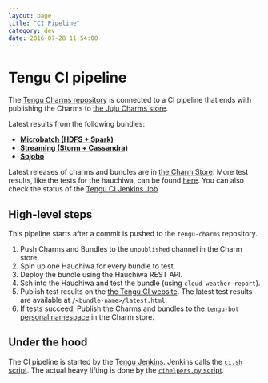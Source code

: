 ```yaml
---
layout: page
title: "CI Pipeline"
category: dev
date: 2016-07-28 11:54:00
---
```

# Tengu CI pipeline

The [Tengu Charms repository](https://github.com/IBCNServices/tengu-charms) is connected to a CI pipeline that ends with publishing the Charms to [the Juju Charms store](https://jujucharms.com/u/tengu-bot/).

Latest results from the following bundles:

- **[Microbatch (HDFS + Spark)](http://193.190.127.184:9080/microbatch/latest.html)**
- **[Streaming (Storm + Cassandra)](http://193.190.127.184:9080/streaming/latest.html)**
- **[Sojobo](http://193.190.127.184:9080/sojobo/latest-sojobo.html)**

Latest releases of charms and bundles are in [the Charm Store](https://jujucharms.com/u/tengu-bot/). More test results, like the tests for the hauchiwa, can be found [here](http://193.190.127.184:9080/). You can also check the status of the [Tengu CI Jenkins Job](http://193.190.127.184:8088/job/Tengu%20CI/)

## High-level steps

This pipeline starts after a commit is pushed to the `tengu-charms` repository.

1. Push Charms and Bundles to the `unpublished` channel in the Charm store.
2. Spin up one Hauchiwa for every bundle to test.
3. Deploy the bundle using the Hauchiwa REST API.
4. Ssh into the Hauchiwa and test the bundle (using `cloud-weather-report`).
5. Publish test results on the [the Tengu CI website](http://193.190.127.184:9080/). The latest test results are available at `/<bundle-name>/latest.html`.
6. If tests succeed, Publish the Charms and bundles to the [`tengu-bot` personal namespace](https://jujucharms.com/u/tengu-bot/) in the Charm store.

## Under the hood

The CI pipeline is started by the [Tengu Jenkins](http://193.190.127.184:8088/). Jenkins calls the [`ci.sh` script](https://github.com/IBCNServices/tengu-charms/blob/master/ci.sh). The actual heavy lifting is done by the [`cihelpers.py` script](https://github.com/IBCNServices/tengu-charms/blob/master/cihelpers.py).
